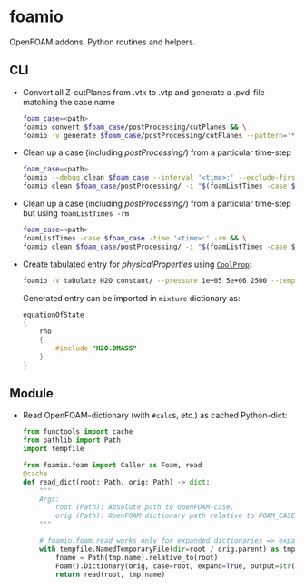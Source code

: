 # foamio
OpenFOAM addons, Python routines and helpers.

## CLI
- Convert all Z-cutPlanes from .vtk to .vtp and generate a .pvd-file matching the 
case name
    ```sh
    foam_case=<path>
    foamio convert $foam_case/postProcessing/cutPlanes && \
    foamio -v generate $foam_case/postProcessing/cutPlanes --pattern='*(z).vtp' --outfile=$foam_case/postProcessing/$(basename $foam_case).pvd
    ```
- Clean up a case (including _postProcessing/_) from a particular time-step
    ```sh
    foam_case=<path>
    foamio --debug clean $foam_case --interval '<time>:' --exclude-first && \
    foamio clean $foam_case/postProcessing/ -i "$(foamListTimes -case $foam_case -latestTime):"
    ```
- Clean up a case (including _postProcessing/_) from a particular time-step but using `foamListTimes -rm`
    ```sh
    foam_case=<path>
    foamListTimes -case $foam_case -time '<time>:' -rm && \
    foamio clean $foam_case/postProcessing/ -i "$(foamListTimes -case $foam_case -latestTime):"
    ```
- Create tabulated entry for _physicalProperties_ using [`CoolProp`](http://coolprop.org/):
    ```sh
    foamio -v tabulate H2O constant/ --pressure 1e+05 5e+06 2500 --temperature 293.15 393.15 100 --entries DMASS HMASS CPMASS CVMASS VISCOSITY CONDUCTIVITY
    ```
    Generated entry can be imported in `mixture` dictionary as:
    ```cpp
    equationOfState
    {
        rho
        {
            #include "H2O.DMASS"
        }
    }
    ```

## Module
- Read OpenFOAM-dictionary (with `#calc`s, etc.) as cached Python-dict:
    ```python
    from functools import cache
    from pathlib import Path
    import tempfile

    from foamio.foam import Caller as Foam, read
    @cache
    def read_dict(root: Path, orig: Path) -> dict:
        """
        Args:
            root (Path): Absolute path to OpenFOAM-case.
            orig (Path): OpenFOAM-dictionary path relative to FOAM_CASE.
        """

        # foamio.foam.read works only for expanded dictionaries => expand to a temporary file using `foamDictionary` and read from this file
        with tempfile.NamedTemporaryFile(dir=root / orig.parent) as tmp:
            fname = Path(tmp.name).relative_to(root)
            Foam().Dictionary(orig, case=root, expand=True, output=str(fname))
            return read(root, tmp.name)
    ```